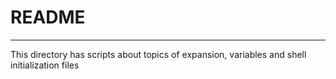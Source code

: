 # README
***
This directory has scripts about topics of expansion, variables and shell initialization files

